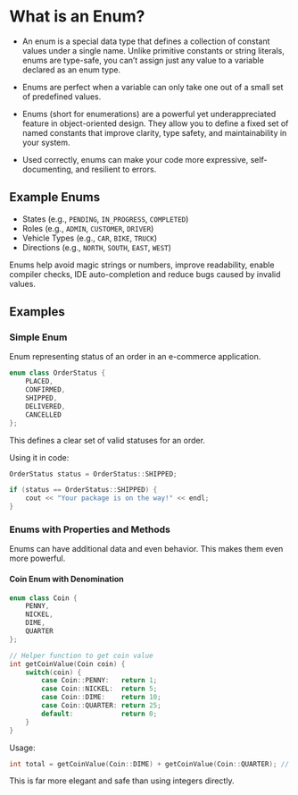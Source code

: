 # What is an Enum?
- An enum is a special data type that defines a collection of constant values under a single name. Unlike primitive constants or string literals, enums are type-safe, you can’t assign just any value to a variable declared as an enum type.

- Enums are perfect when a variable can only take one out of a small set of predefined values.

- Enums (short for enumerations) are a powerful yet underappreciated feature in object-oriented design. They allow you to define a fixed set of named constants that improve clarity, type safety, and maintainability in your system.

- Used correctly, enums can make your code more expressive, self-documenting, and resilient to errors.

## Example Enums
 - States (e.g., ```PENDING```, ```IN_PROGRESS```, ```COMPLETED```)
 - Roles (e.g., ```ADMIN```, ```CUSTOMER```, ```DRIVER```)
 - Vehicle Types (e.g., ```CAR```, ```BIKE```, ```TRUCK```)
 - Directions (e.g., ```NORTH```, ```SOUTH```, ```EAST```, ```WEST```)

Enums help avoid magic strings or numbers, improve readability, enable compiler checks, IDE auto-completion and reduce bugs caused by invalid values.

## Examples
### Simple Enum
Enum representing status of an order in an e-commerce application.
```cpp
enum class OrderStatus {
    PLACED,
    CONFIRMED,
    SHIPPED,
    DELIVERED,
    CANCELLED
};
```
This defines a clear set of valid statuses for an order.

Using it in code:
```cpp
OrderStatus status = OrderStatus::SHIPPED;

if (status == OrderStatus::SHIPPED) {
    cout << "Your package is on the way!" << endl;
}
```

### Enums with Properties and Methods
Enums can have additional data and even behavior. This makes them even more powerful.
#### Coin Enum with Denomination
```cpp
enum class Coin {
    PENNY,
    NICKEL,
    DIME,
    QUARTER
};

// Helper function to get coin value
int getCoinValue(Coin coin) {
    switch(coin) {
        case Coin::PENNY:   return 1;
        case Coin::NICKEL:  return 5;
        case Coin::DIME:    return 10;
        case Coin::QUARTER: return 25;
        default:            return 0;
    }
}
```
Usage:
```cpp
int total = getCoinValue(Coin::DIME) + getCoinValue(Coin::QUARTER); // 35
```
This is far more elegant and safe than using integers directly.
